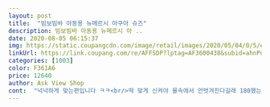 ```yaml
---
layout: post 
title:  "빔보빔바 아동용 뉴메르시 아쿠아 슈즈" 
description: 빔보빔바 아동용 뉴메르시 아 ..
date: 2020-08-05 06:15:37 
img: https://static.coupangcdn.com/image/retail/images/2020/05/04/0/5/e70620fd-133a-4f7c-8a35-1fb85844a91f.jpg 
linkUrl: https://link.coupang.com/re/AFFSDP?lptag=AF3600438&subid=ahnPublicAsk&pageKey=1547868273&itemId=2649658077&vendorItemId=70640533487&traceid=V0-113-1bcb1312636d6611 
categories: [1003] 
color: F361A6 
price: 12640 
author: Ask View Shop 
cont:  "넉넉하게 맞는편입니다 ㅋㅋ<br/>딱 맞게 신켜야 물속에서 안벗겨진다길래 180했는데<br/>딸아이가 어릴때부터 사이즈별로 샀었던 아쿠아슈즈들 중에서 가장 오랜시간 벗지않고 잘 신고 있었거든요 ㅎㅎ<br/>상품 퀄리티가 유지만 된다면 재구매 의사 있습니다<br/>상품평이 좀 애매해서 고민하다가 급하게 사용해야해서 어쩔수 없이 주문했는데 생각보다 무척 괜찮았어요<br/>실측 발사이즈는 190인데 작다고 느끼면 금새 벗을까봐 좀 낙낙하게 신기려고 사이즈업 해서 주문했어요.<br/> 보기에는 뒷꿈치에 좀 여유있게 보이던데 발목 부분이 짱짱해서 안벗겨지더라구요.<br/><br/>아디다스 150신는 아이인데 150 주문했더니 앞발가락이 너무 딱!!!! 닿여서 160으로 교환했어요.<br/> 앞이 따아아악 맞아도 뒷꿈치는 살짝 남더라구요.<br/> 근데 걸어보게하니 발가락이 너무 앞으로 나와서 바꿔줬어요.<br/> 160신으니 좀 편안하게 맞는 느낌이에요.<br/> 뒤꿈치는 150보다 좀 더 남지만요.<br/> 발목 잘 잡혀있어서 벗겨지는 느낌은 없이 잘 뛰어다니네요 ㅋ 물묻으면 어떨지는 모르겠지만 일단 안정적으로 보입니다.<br/><br/>아직 신고 놀지않아서 터짐이나 문제는 모르겠어요 ㅋㅋ<br/>일단 가격이 좋으니까 이정도면 저는 만족이에요 ^^<br/>쫌만 불편하면 금새 벗어버리고 놀아서 아쿠아슈즈는 거의 늘 실패였는데 요건 하루종일! 신고 놀았어요.<br/> 신기하네요<br/>착용감 편하고 디자인 심플하니 예뻐요<br/>" 
---
```

